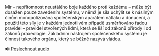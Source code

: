 
Mír – nepřítomnost neustálého boje každého proti každému – může být dosažen pouze zavedením systému, v němž je síla uchýlit se k násilným činům monopolizována společenským aparátem nátlaku a donucení, a použití této síly je v každém jednotlivém případě usměrňováno řadou pravidel – pravidel stvořených lidmi, která se liší od zákonů přírody i od zákonů praxeologie. Základním nástrojem společenského systému je činnost takového orgánu, který se běžně nazývá vládou.

[🔊 Poslechnout audio](/data/7-paragraphs/audio/chapter_57/para_011-Mr-neptomnost-neustlho-boje-kadho-proti-k.mp3)

